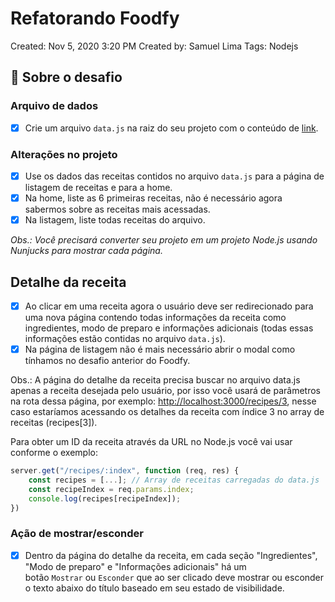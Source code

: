 # Refatorando Foodfy

Created: Nov 5, 2020 3:20 PM
Created by: Samuel Lima
Tags: Nodejs

## 🚀 Sobre o desafio

### **Arquivo de dados**

- [x]  Crie um arquivo `data.js` na raiz do seu projeto com o conteúdo de [link](https://github.com/rocketseat-education/bootcamp-launchbase-desafios-03/blob/master/assets/data.js).

### **Alterações no projeto**

- [x]  Use os dados das receitas contidos no arquivo `data.js` para a página de listagem de receitas e para a home.
- [x]  Na home, liste as 6 primeiras receitas, não é necessário agora sabermos sobre as receitas mais acessadas.
- [x]  Na listagem, liste todas receitas do arquivo.

*Obs.: Você precisará converter seu projeto em um projeto Node.js usando Nunjucks para mostrar cada página.*

## Detalhe da receita

- [x]  Ao clicar em uma receita agora o usuário deve ser redirecionado para uma nova página contendo todas informações da receita como ingredientes, modo de preparo e informações adicionais (todas essas informações estão contidas no arquivo `data.js`).
- [x]  Na página de listagem não é mais necessário abrir o modal como tínhamos no desafio anterior do Foodfy.

Obs.: A página do detalhe da receita precisa buscar no arquivo data.js apenas a receita desejada pelo usuário, por isso você usará de parâmetros na rota dessa página, por exemplo: [http://localhost:3000/recipes/3](http://localhost:3000/recipes/3), nesse caso estaríamos acessando os detalhes da receita com índice 3 no array de receitas (recipes[3]).

Para obter um ID da receita através da URL no Node.js você vai usar conforme o exemplo:

```jsx
server.get("/recipes/:index", function (req, res) { 
	const recipes = [...]; // Array de receitas carregadas do data.js 
	const recipeIndex = req.params.index; 
	console.log(recipes[recipeIndex]);
})
```

### **Ação de mostrar/esconder**

- [x]  Dentro da página do detalhe da receita, em cada seção "Ingredientes", "Modo de preparo" e "Informações adicionais" há um botão `Mostrar` ou `Esconder` que ao ser clicado deve mostrar ou esconder o texto abaixo do título baseado em seu estado de visibilidade.